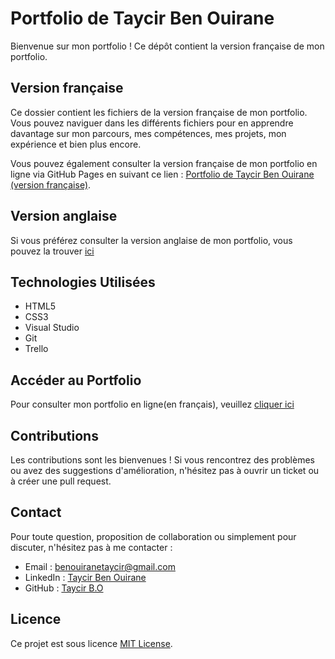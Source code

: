 # Portfolio de Taycir Ben Ouirane

Bienvenue sur mon portfolio ! Ce dépôt contient la version française de mon portfolio.

## Version française

Ce dossier contient les fichiers de la version française de mon portfolio. Vous pouvez naviguer dans les différents fichiers pour en apprendre davantage sur mon parcours, mes compétences, mes projets, mon expérience et bien plus encore.

Vous pouvez également consulter la version française de mon portfolio en ligne via GitHub Pages en suivant ce lien : [Portfolio de Taycir Ben Ouirane (version française)](https://taycir-b.github.io/Portfolio-Taycir-Ben-Ouirane-FR/).

## Version anglaise

Si vous préférez consulter la version anglaise de mon portfolio, vous pouvez la trouver [ici](https://taycir-b.github.io/Portfolio-Taycir-Ben-Ouirane-Ang/)

## Technologies Utilisées

- HTML5
- CSS3
- Visual Studio
- Git
- Trello

## Accéder au Portfolio

Pour consulter mon portfolio en ligne(en français), veuillez [cliquer ici](https://taycir-b.github.io/Portfolio-Taycir-Ben-Ouirane-FR/)

## Contributions

Les contributions sont les bienvenues ! Si vous rencontrez des problèmes ou avez des suggestions d'amélioration, n'hésitez pas à ouvrir un ticket ou à créer une pull request.

## Contact

Pour toute question, proposition de collaboration ou simplement pour discuter, n'hésitez pas à me contacter :

- Email : [benouiranetaycir@gmail.com](mailto:benouiranetaycir@gmail.com)
- LinkedIn : [Taycir Ben Ouirane](https://www.linkedin.com/in/taycir-ben-ouirane-40a93a1a2/)
- GitHub : [Taycir B.O](https://github.com/Taycir-B)

## Licence

Ce projet est sous licence [MIT License](https://opensource.org/licenses/MIT).
